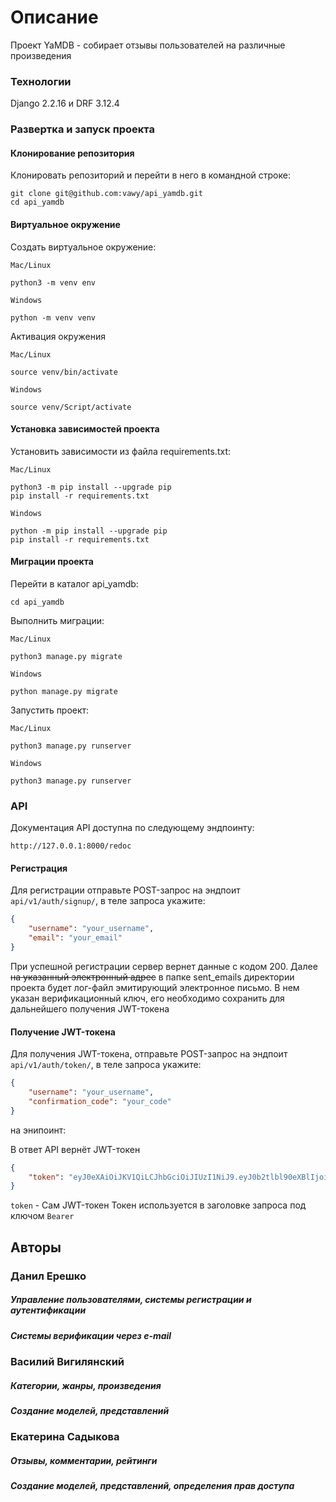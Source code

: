 # Описание
Проект YaMDB - собирает отзывы пользователей на различные произведения

### Технологии
Django 2.2.16 и DRF 3.12.4


### Развертка и запуск проекта

#### Клонирование репозитория
Клонировать репозиторий и перейти в него в командной строке:

    git clone git@github.com:vawy/api_yamdb.git
    cd api_yamdb
#### Виртуальное окружение
Cоздать виртуальное окружение:

`Mac/Linux`

    python3 -m venv env
`Windows`
    
    python -m venv venv
Активация окружения

`Mac/Linux`

    source venv/bin/activate
`Windows`

    source venv/Script/activate
#### Установка зависимостей проекта
Установить зависимости из файла requirements.txt:

`Mac/Linux`

    python3 -m pip install --upgrade pip
    pip install -r requirements.txt
`Windows`

    python -m pip install --upgrade pip
    pip install -r requirements.txt

#### Миграции проекта
Перейти в каталог api_yamdb:

    cd api_yamdb
Выполнить миграции:

`Mac/Linux`

    python3 manage.py migrate
`Windows`

    python manage.py migrate
Запустить проект:

`Mac/Linux`

    python3 manage.py runserver
`Windows`

    python3 manage.py runserver
    
### API
Документация API доступна по следующему эндпоинту:

    http://127.0.0.1:8000/redoc

#### Регистрация
Для регистрации отправьте POST-запрос на эндпоит `api/v1/auth/signup/`, в теле запроса укажите:
```JSON
{
    "username": "your_username",
    "email": "your_email"
}
```
При успешной регистрации сервер вернет данные с кодом 200.
Далее ~~на указанный электронный адрес~~ в папке sent_emails директории проекта будет лог-файл эмитирующий электронное письмо. В нем указан верификационный ключ, его необходимо сохранить для дальнейшего получения JWT-токена
#### Получение JWT-токена
Для получения JWT-токена, отправьте POST-запрос на эндпоит `api/v1/auth/token/`, в теле запроса укажите:
```JSON
{
    "username": "your_username",
    "confirmation_code": "your_code"
}
```
на энипоинт:

В ответ API вернёт JWT-токен
~~~JSON
{
    "token": "eyJ0eXAiOiJKV1QiLCJhbGciOiJIUzI1NiJ9.eyJ0b2tlbl90eXBlIjoiYWNjZXNzIiwiZXhwIjoxNjIwODU1Mzc3LCJqdGkiOiJkY2EwNmRiYTEzNWQ0ZjNiODdiZmQ3YzU2Y2ZjNGE0YiIsInVzZXJfaWQiOjF9.eZfkpeNVfKLzBY7U0h5gMdTwUnGP3LjRn5g8EIvWlVg"
}
~~~

`token` - Сам JWT-токен
Токен используется в заголовке запроса под ключом `Bearer`


## Авторы

### Данил Ерешко 
##### Управление пользователями, системы регистрации и аутентификации
##### Системы верификации через e-mail

### Василий Вигилянский 
##### Категории, жанры, произведения
##### Создание моделей, представлений

### Екатерина Садыкова 
##### Отзывы, комментарии, рейтинги
##### Создание моделей, представлений, определения прав доступа
